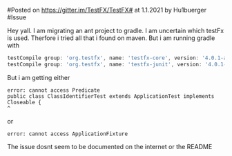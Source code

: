 #Posted on
https://gitter.im/TestFX/TestFX#
at 1.1.2021 by Hu1buerger
#Issue

Hey yall. I am migrating an ant project to gradle. I am uncertain which testFx is used. Therfore i tried all that i found on maven. But i am running gradle with

``` gradle
testCompile group: 'org.testfx', name: 'testfx-core', version: '4.0.1-alpha'
testCompile group: 'org.testfx', name: 'testfx-junit', version: '4.0.1-alpha'
```

But i am getting either

```
error: cannot access Predicate
public class ClassIdentifierTest extends ApplicationTest implements Closeable {
^
```

or

```
error: cannot access ApplicationFixture
```

The issue dosnt seem to be documented on the internet or the README